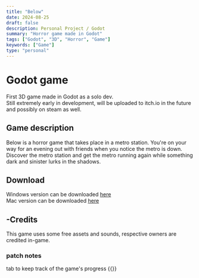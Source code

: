 ```yaml
---
title: "Below"
date: 2024-08-25
draft: false
description: Personal Project / Godot
summary: "Horror game made in Godot"
tags: ["Godot", "3D", "Horror", "Game"]
keywords: ["Game"]
type: "personal"
---
```

# Godot game
First 3D game made in Godot as a solo dev.<br/>
Still extremely early in development, will be uploaded to itch.io in the future and possibly on steam as well.<br/>
## Game description
Below is a horror game that takes place in a metro station. You're on your way for an evening out with friends when you notice the metro is down. Discover the metro station and get the metro running again while something dark and sinister lurks in the shadows.<br/> 
## Download
Windows version can be downloaded [here](/personal/below/below-game/below-windows-1.0.1.zip)<br/>
Mac version can be downloaded [here](/personal/below/below-game/below-mac-1.0.1.zip)<br/>
## -Credits
This game uses some free assets and sounds, respective owners are credited in-game.
### patch notes
tab to keep track of the game's progress
{{<list limit=10 title=" " where="Type" value="notes">}}